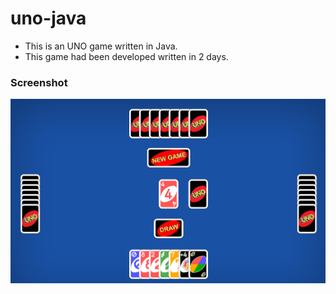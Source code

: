 # uno-java
* This is an UNO game written in Java.
* This game had been developed written in 2 days.
### Screenshot

![screenshot](screenshot.png "A screenshot of the game")
